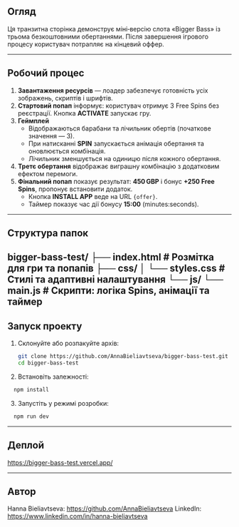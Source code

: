 ## Огляд
Ця транзитна сторінка демонструє міні‑версію слота «Bigger Bass» із трьома безкоштовними обертаннями. Після завершення ігрового процесу користувач потрапляє на кінцевий оффер.

---

## Робочий процес
1. **Завантаження ресурсів** — лоадер забезпечує готовність усіх зображень, скриптів і шрифтів.  
2. **Стартовий попап** інформує: користувач отримує 3 Free Spins без реєстрації. Кнопка **ACTIVATE** запускає гру.  
3. **Геймплей**  
   - Відображаються барабани та лічильник обертів (початкове значення — 3).  
   - При натисканні **SPIN** запускається анімація обертання та оновлюється комбінація.  
   - Лічильник зменшується на одиницю після кожного обертання.  
4. **Третє обертання** відображає виграшну комбінацію з додатковим ефектом перемоги.  
5. **Фінальний попап** показує результат: **450 GBP** і бонус **+250 Free Spins**, пропонує встановити додаток.  
   - Кнопка **INSTALL APP** веде на URL `{offer}`.  
   - Таймер показує час дії бонусу **15:00** (minutes:seconds).

---

## Структура папок

bigger-bass-test/
├── index.html # Розмітка для гри та попапів
├── css/
│ └── styles.css # Стилі та адаптивні налаштування
└── js/
└── main.js # Скрипти: логіка Spins, анімації та таймер
---

## Запуск проекту
1. Склонуйте або розпакуйте архів:
   ```bash
   git clone https://github.com/AnnaBieliavtseva/bigger-bass-test.git
   cd bigger-bass-test
   ```
2. Встановіть залежності:
 ```bash
   npm install
   ```
3. Запустіть y режимі розробки:
 ```bash
   npm run dev
   ```

---

## Деплой

https://bigger-bass-test.vercel.app/

---

## Автор

Hanna Bieliavtseva: https://github.com/AnnaBieliavtseva
LinkedIn: https://www.linkedin.com/in/hanna-bieliavtseva

 